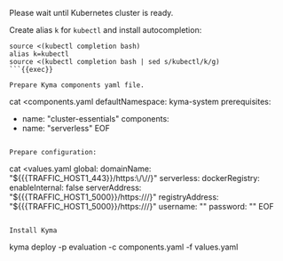 
Please wait until Kubernetes cluster is ready.

Create alias `k` for `kubectl` and install autocompletion:
```
source <(kubectl completion bash)
alias k=kubectl
source <(kubectl completion bash | sed s/kubectl/k/g)
```{{exec}}

Prepare Kyma components yaml file. 
```
cat <<EOF >components.yaml
defaultNamespace: kyma-system
prerequisites:
  - name: "cluster-essentials"
components:
  - name: "serverless"
EOF
```{{exec}}

Prepare configuration:
```
cat <<EOF >values.yaml
global:
  domainName: "${{{TRAFFIC_HOST1_443}}/https:\/\//}"
serverless:
  dockerRegistry:
    enableInternal: false
    serverAddress: "${{{TRAFFIC_HOST1_5000}}/https:\/\//}"
    registryAddress: "${{{TRAFFIC_HOST1_5000}}/https:\/\//}"
    username: ""
    password: ""
EOF
```{{exec}}

Install Kyma
```
kyma deploy -p evaluation -c components.yaml -f values.yaml
```{{exec}}